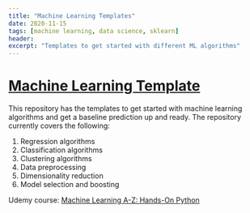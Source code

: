 ```yaml
---
title: "Machine Learning Templates"
date: 2020-11-15
tags: [machine learning, data science, sklearn]
header:
excerpt: "Templates to get started with different ML algorithms"
---
```


# [Machine Learning Template](https://github.com/NikhilSawal/ml_templates)

This repository has the templates to get started with machine learning algorithms and get a baseline prediction up and ready. The repository currently covers the following:

1. Regression algorithms
2. Classification algorithms
3. Clustering algorithms
4. Data preprocessing
5. Dimensionality reduction
6. Model selection and boosting

Udemy course: [Machine Learning A-Z: Hands-On Python](https://www.udemy.com/course/machinelearning/learn/lecture/6087180#content)
